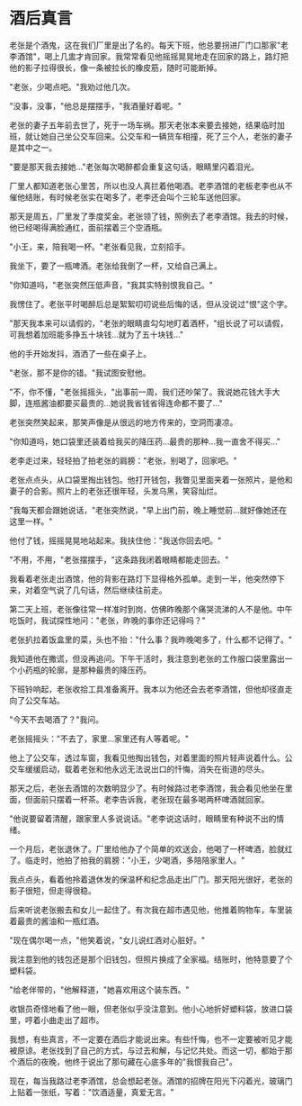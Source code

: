 # 酒后真言

老张是个酒鬼，这在我们厂里是出了名的。每天下班，他总要拐进厂门口那家"老李酒馆"，喝上几盅才肯回家。我常常看见他摇摇晃晃地走在回家的路上，路灯把他的影子拉得很长，像一条被拉长的橡皮筋，随时可能断掉。

"老张，少喝点吧。"我劝过他几次。

"没事，没事，"他总是摆摆手，"我酒量好着呢。"

老张的妻子五年前去世了，死于一场车祸。那天老张本来要去接她，结果临时加班，就让她自己坐公交车回来。公交车和一辆货车相撞，死了三个人，老张的妻子是其中之一。

"要是那天我去接她..."老张每次喝醉都会重复这句话，眼睛里闪着泪光。

厂里人都知道老张心里苦，所以也没人真拦着他喝酒。老李酒馆的老板老李也从不催他结账，有时候老张实在喝多了，老李还会叫个三轮车送他回家。

那天是周五，厂里发了季度奖金。老张领了钱，照例去了老李酒馆。我去的时候，他已经喝得满脸通红，面前摆着三个空酒瓶。

"小王，来，陪我喝一杯。"老张看见我，立刻招手。

我坐下，要了一瓶啤酒。老张给我倒了一杯，又给自己满上。

"你知道吗，"老张突然压低声音，"我其实特别恨我自己。"

我愣住了。老张平时喝醉后总是絮絮叨叨说些后悔的话，但从没说过"恨"这个字。

"那天我本来可以请假的，"老张的眼睛直勾勾地盯着酒杯，"组长说了可以请假，可我想着加班能多挣五十块钱...就为了五十块钱..."

他的手开始发抖，酒洒了一些在桌子上。

"老张，那不是你的错。"我试图安慰他。

"不，你不懂，"老张摇摇头，"出事前一周，我们还吵架了。我说她花钱大手大脚，连瓶酱油都要买最贵的...她说我省钱省得连命都不要了..."

老张突然笑起来，那笑声像是从很远的地方传来的，空洞而凄凉。

"你知道吗，她口袋里还装着给我买的降压药...最贵的那种...我一直舍不得买..."

老李走过来，轻轻拍了拍老张的肩膀："老张，别喝了，回家吧。"

老张点点头，从口袋里掏出钱包。他打开钱包，我瞥见里面夹着一张照片，是他和妻子的合影。照片上的老张还很年轻，头发乌黑，笑容灿烂。

"我每天都会跟她说话，"老张突然说，"早上出门前，晚上睡觉前...就好像她还在这里一样。"

他付了钱，摇摇晃晃地站起来。我扶住他："我送你回去吧。"

"不用，不用，"老张摆摆手，"这条路我闭着眼睛都能走回去。"

我看着老张走出酒馆，他的背影在路灯下显得格外孤单。走到一半，他突然停下来，对着空气说了几句话，然后继续往前走。

第二天上班，老张像往常一样准时到岗，仿佛昨晚那个痛哭流涕的人不是他。中午吃饭时，我试探性地问："老张，昨晚的事你还记得吗？"

老张扒拉着饭盒里的菜，头也不抬："什么事？我昨晚喝多了，什么都不记得了。"

我知道他在撒谎，但没再追问。下午干活时，我注意到老张的工作服口袋里露出一个小药瓶的轮廓，是那种最贵的降压药。

下班铃响起，老张收拾工具准备离开。我本以为他还会去老李酒馆，但他却径直走向了公交车站。

"今天不去喝酒了？"我问。

老张摇摇头："不去了，家里...家里还有人等着呢。"

他上了公交车，透过车窗，我看见他掏出钱包，对着里面的照片轻声说着什么。公交车缓缓启动，载着老张和他永远无法说出口的忏悔，消失在街道的尽头。

那天之后，老张去酒馆的次数明显少了。有时候路过老李酒馆，我会看见他坐在里面，但面前只摆着一杯茶。老李告诉我，老张现在最多喝两杯啤酒就回家。

"他说要留着清醒，跟家里人多说说话。"老李说这话时，眼睛里有种说不出的情绪。

一个月后，老张退休了。厂里给他办了个简单的欢送会，他喝了一杯啤酒，脸就红了。临走时，他拍了拍我的肩膀："小王，少喝酒，多陪陪家里人。"

我点点头，看着他拎着退休发的保温杯和纪念品走出厂门。那天阳光很好，老张的影子很短，但走得很稳。

后来听说老张搬去和女儿一起住了。有次我在超市遇见他，他推着购物车，车里装着最贵的酱油和一瓶红酒。

"现在偶尔喝一点，"他笑着说，"女儿说红酒对心脏好。"

我注意到他的钱包还是那个旧钱包，但照片换成了全家福。结账时，他特意要了个塑料袋。

"给老伴带的，"他解释道，"她喜欢用这个装东西。"

收银员奇怪地看了他一眼，但老张似乎没注意到。他小心地折好塑料袋，放进口袋里，哼着小曲走出了超市。

我想，有些真言，不一定要在酒后才能说出来。有些忏悔，也不一定要被听见才能被原谅。老张找到了自己的方式，与过去和解，与记忆共处。而这一切，都始于那个酒后的夜晚，他终于说出了那句藏在心底多年的"我恨我自己"。

现在，每当我路过老李酒馆，总会想起老张。酒馆的招牌在阳光下闪着光，玻璃门上贴着一张纸，写着："饮酒适量，真爱无言。"